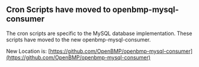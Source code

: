 Cron Scripts have moved to openbmp-mysql-consumer
-------------------------------------------------

The cron scripts are specific to the MySQL database implementation.  These scripts have moved to the new openbmp-mysql-consumer. 

New Location is: [https://github.com/OpenBMP/openbmp-mysql-consumer](https://github.com/OpenBMP/openbmp-mysql-consumer)

